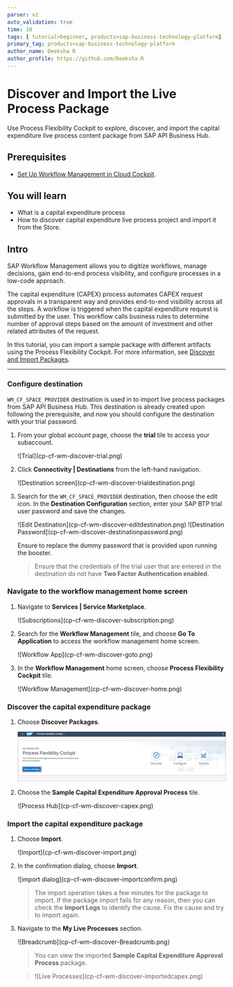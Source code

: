 ```yaml
---
parser: v2
auto_validation: true
time: 10
tags: [ tutorial>beginner, products>sap-business-technology-platform]
primary_tag: products>sap-business-technology-platform
author_name: Deeksha R
author_profile: https://github.com/Deeksha-R
---
```


# Discover and Import the Live Process Package
<!-- description --> Use Process Flexibility Cockpit to explore, discover, and import the capital expenditure live process content package from SAP API Business Hub.

## Prerequisites
- [Set Up Workflow Management in Cloud Cockpit](cp-starter-ibpm-employeeonboarding-1-setup).

## You will learn
  - What is a capital expenditure process
  - How to discover capital expenditure live process project and import it from the Store.

## Intro
SAP Workflow Management allows you to digitize workflows, manage decisions, gain end-to-end process visibility, and configure processes in a low-code approach.

The capital expenditure (CAPEX) process automates CAPEX request approvals in a transparent way and provides end-to-end visibility across all the steps. A workflow is triggered when the capital expenditure request is submitted by the user. This workflow calls business rules to determine number of approval steps based on the amount of investment and other related attributes of the request.

In this tutorial, you can import a sample package with different artifacts using the Process Flexibility Cockpit. For more information, see [Discover and Import Packages](https://help.sap.com/viewer/6f55baaf330443bd8132d071581bbae6/Cloud/en-US/bf54c54a7522465788728e6a33c88a8b.html).

---

### Configure destination


`WM_CF_SPACE_PROVIDER` destination is used in to import live process packages from SAP API Business Hub. This destination is already created upon following the prerequisite, and now you should configure the destination with your trial password.

1. From your global account page, choose the **trial** tile to access your subaccount.

    <!-- border -->![Trial](cp-cf-wm-discover-trial.png)

2. Click **Connectivity | Destinations** from the left-hand navigation.

    <!-- border -->![Destination screen](cp-cf-wm-discover-trialdestination.png)

3. Search for the `WM_CF_SPACE_PROVIDER` destination, then choose the edit icon. In the **Destination Configuration** section, enter your SAP BTP trial user password and save the changes.

    <!-- border -->![Edit Destination](cp-cf-wm-discover-editdestination.png)

    <!-- border -->![Destination Password](cp-cf-wm-discover-destinationpassword.png)

    Ensure to replace the dummy password that is provided upon running the booster.
    > Ensure that the credentials of the trial user that are entered in the destination do not have **Two Factor Authentication enabled**.

### Navigate to the workflow management home screen

1. Navigate to **Services | Service Marketplace**.

    <!-- border -->![Subscriptions](cp-cf-wm-discover-subscription.png)

2. Search for the **Workflow Management** tile, and choose **Go To Application** to access the workflow management home screen.

    <!-- border -->![Workflow App](cp-cf-wm-discover-goto.png)

3. In the **Workflow Management** home screen, choose **Process Flexibility Cockpit** tile.

    <!-- border -->![Workflow Management](cp-cf-wm-discover-home.png)


### Discover the capital expenditure package


1. Choose **Discover Packages**.

    ![Discover Packages](cp-cf-wm-discover-pfc.png)

2.  Choose the **Sample Capital Expenditure Approval Process** tile.

    <!-- border -->![Process Hub](cp-cf-wm-discover-capex.png)



### Import the capital expenditure package


1. Choose **Import**.

    <!-- border -->![Import](cp-cf-wm-discover-import.png)

2. In the confirmation dialog, choose **Import**.

    <!-- border -->![import dialog](cp-cf-wm-discover-importconfirm.png)

    > The import operation takes a few minutes for the package to import. If the package import fails for any reason, then you can check the **Import Logs** to identify the cause. Fix the cause and try to import again.

3. Navigate to the **My Live Processes** section.

    <!-- border -->![Breadcrumb](cp-cf-wm-discover-Breadcrumb.png)

    > You can view the imported **Sample Capital Expenditure Approval Process** package.

    ><!-- border -->![Live Processes](cp-cf-wm-discover-importedcapex.png)



